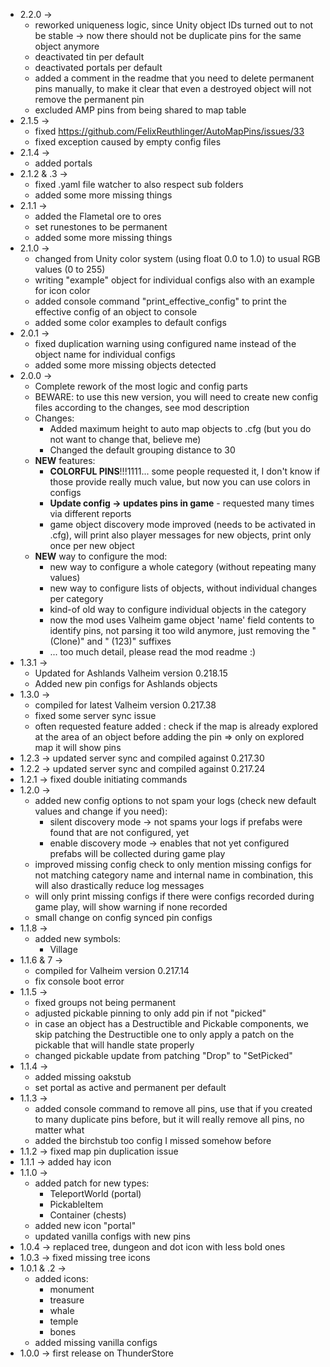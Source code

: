 * 2.2.0 ->
    * reworked uniqueness logic, since Unity object IDs turned out to not be stable -> now there should not be duplicate
      pins for the same object anymore
    * deactivated tin per default
    * deactivated portals per default
    * added a comment in the readme that you need to delete permanent pins manually, to make it clear that even a
      destroyed object will not remove the permanent pin
    * excluded AMP pins from being shared to map table
* 2.1.5 ->
    * fixed https://github.com/FelixReuthlinger/AutoMapPins/issues/33
    * fixed exception caused by empty config files
* 2.1.4 ->
    * added portals
* 2.1.2 & .3 ->
    * fixed .yaml file watcher to also respect sub folders
    * added some more missing things
* 2.1.1 ->
    * added the Flametal ore to ores
    * set runestones to be permanent
    * added some more missing things
* 2.1.0 ->
    * changed from Unity color system (using float 0.0 to 1.0) to usual RGB values (0 to 255)
    * writing "example" object for individual configs also with an example for icon color
    * added console command "print_effective_config" to print the effective config of an object to console
    * added some color examples to default configs
* 2.0.1 ->
    * fixed duplication warning using configured name instead of the object name for individual configs
    * added some more missing objects detected
* 2.0.0 ->
    * Complete rework of the most logic and config parts
    * BEWARE: to use this new version, you will need to create new config files according to the changes, see mod
      description
    * Changes:
        * Added maximum height to auto map objects to .cfg (but you do not want to change that, believe me)
        * Changed the default grouping distance to 30
    * **NEW** features:
        * **COLORFUL PINS**!!!1111... some people requested it, I don't know if those provide really much value, but now
          you can use colors in configs
        * **Update config -> updates pins in game** - requested many times via different reports
        * game object discovery mode improved (needs to be activated in .cfg), will print also player messages for new
          objects, print only once per new object
    * **NEW** way to configure the mod:
        * new way to configure a whole category (without repeating many values)
        * new way to configure lists of objects, without individual changes per category
        * kind-of old way to configure individual objects in the category
        * now the mod uses Valheim game object 'name' field contents to identify pins, not parsing it too wild anymore,
          just removing the "(Clone)" and " (123)" suffixes
        * ... too much detail, please read the mod readme :)
* 1.3.1 ->
    * Updated for Ashlands Valheim version 0.218.15
    * Added new pin configs for Ashlands objects
* 1.3.0 ->
    * compiled for latest Valheim version 0.217.38
    * fixed some server sync issue
    * often requested feature added : check if the map is already explored at the area of an object before adding
      the pin => only on explored map it will show pins
* 1.2.3 -> updated server sync and compiled against 0.217.30
* 1.2.2 -> updated server sync and compiled against 0.217.24
* 1.2.1 -> fixed double initiating commands
* 1.2.0 ->
    * added new config options to not spam your logs (check new default values and change if you need):
        * silent discovery mode -> not spams your logs if prefabs were found that are not configured, yet
        * enable discovery mode -> enables that not yet configured prefabs will be collected during game play
    * improved missing config check to only mention missing configs for not matching category name and internal name in
      combination, this will also drastically reduce log messages
    * will only print missing configs if there were configs recorded during game play, will show warning if none
      recorded
    * small change on config synced pin configs
* 1.1.8 ->
    * added new symbols:
        * Village
* 1.1.6 & 7 ->
    * compiled for Valheim version 0.217.14
    * fix console boot error
* 1.1.5 ->
    * fixed groups not being permanent
    * adjusted pickable pinning to only add pin if not "picked"
    * in case an object has a Destructible and Pickable components, we skip patching the Destructible one to only apply
      a patch on the pickable that will handle state properly
    * changed pickable update from patching "Drop" to "SetPicked"
* 1.1.4 ->
    * added missing oakstub
    * set portal as active and permanent per default
* 1.1.3 ->
    * added console command to remove all pins, use that if you created to many duplicate pins before, but it will
      really remove all pins, no matter what
    * added the birchstub too config I missed somehow before
* 1.1.2 -> fixed map pin duplication issue
* 1.1.1 -> added hay icon
* 1.1.0 ->
    * added patch for new types:
        * TeleportWorld (portal)
        * PickableItem
        * Container (chests)
    * added new icon "portal"
    * updated vanilla configs with new pins
* 1.0.4 -> replaced tree, dungeon and dot icon with less bold ones
* 1.0.3 -> fixed missing tree icons
* 1.0.1 & .2 ->
    * added icons:
        * monument
        * treasure
        * whale
        * temple
        * bones
    * added missing vanilla configs
* 1.0.0 -> first release on ThunderStore

